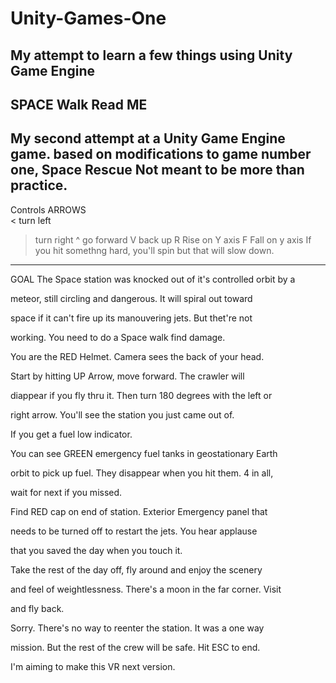 # Unity-Games-One
My attempt to learn a few things using Unity Game Engine
--------------------------------------
SPACE Walk     Read ME
--------------------------------------------------
My second attempt at a Unity Game Engine game.
based on modifications to game number one,  Space Rescue
Not meant to be more than practice.
----------------------------------------------------
Controls
ARROWS  
<   turn left
>   turn right
^   go forward
V  back up
R   Rise on Y axis
F   Fall on y axis
If you hit somethng hard, you'll spin but that will slow down.
------------------------------------------------------
GOAL
The Space station was knocked out of it's controlled orbit by a 

meteor, still circling and dangerous. It will spiral out toward 

space if it can't fire up its manouvering jets. But thet're not 

working.  You need to do a Space walk find damage.

 You are the RED Helmet. Camera sees the back of your head. 

Start by hitting UP Arrow, move forward. The crawler will 

diappear if you fly thru it. Then turn 180 degrees with the left or 

right arrow. You'll see the station you just came out of.  

If you get a fuel low indicator.

You can see  GREEN emergency fuel tanks in geostationary Earth 

orbit to pick up fuel. They disappear when you hit them. 4 in all, 

wait  for next if you missed.

Find RED cap on end of station. Exterior Emergency panel that 

needs to be turned off to restart the jets. You hear applause  

that you saved the day when you touch it.

Take the rest of the day off, fly around and enjoy the scenery 

and feel of weightlessness. There's a moon in the far corner. Visit 

and fly back.

Sorry. There's no way to reenter the station. It was a one way 

mission. But the rest of the crew will be safe. Hit ESC to end.

I'm aiming to make this VR next version. 

